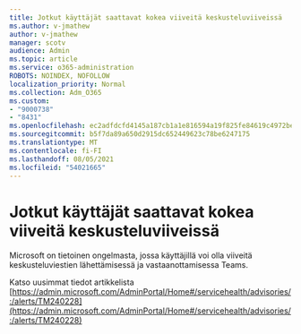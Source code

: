 ```yaml
---
title: Jotkut käyttäjät saattavat kokea viiveitä keskusteluviiveissä
ms.author: v-jmathew
author: v-jmathew
manager: scotv
audience: Admin
ms.topic: article
ms.service: o365-administration
ROBOTS: NOINDEX, NOFOLLOW
localization_priority: Normal
ms.collection: Adm_O365
ms.custom:
- "9000738"
- "8431"
ms.openlocfilehash: ec2adfdcfd4145a187cb1a1e816594a19f825fe84619c4972be73ee565befe77
ms.sourcegitcommit: b5f7da89a650d2915dc652449623c78be6247175
ms.translationtype: MT
ms.contentlocale: fi-FI
ms.lasthandoff: 08/05/2021
ms.locfileid: "54021665"
---
```

# <a name="some-users-may-experience-delays-with-chat-messages"></a>Jotkut käyttäjät saattavat kokea viiveitä keskusteluviiveissä

Microsoft on tietoinen ongelmasta, jossa käyttäjillä voi olla viiveitä keskusteluviestien lähettämisessä ja vastaanottamisessa Teams.

Katso uusimmat tiedot artikkelista [https://admin.microsoft.com/AdminPortal/Home#/servicehealth/advisories/:/alerts/TM240228](https://admin.microsoft.com/AdminPortal/Home#/servicehealth/advisories/:/alerts/TM240228)
